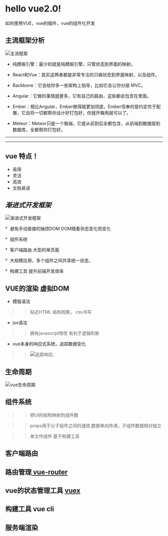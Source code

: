 # hello vue2.0!
如何使用VUE，vue的插件，vue的组件化开发

## 主流框架分析
 ![主流框架](http://upload-images.jianshu.io/upload_images/1058258-31ed9b6eb0f19aee.png?imageMogr2/auto-orient/strip%7CimageView2/2/w/1240/format/jpg)
 
* 纯模板引擎：最少的就是纯模板引擎，只管状态到界面的映射。

* React和Vue：其实这两者都是非常专注的只做状态到界面映射，以及组件。

* Backbone：它会给你多一些架构上指导，比如它会让你分层  MVC。

* Angular：它做的事情就更多，它有自己的路由，这些都会包含在里面。

* Ember：相比Angular，Ember做得就更加彻底，Ember信奉的是约定优于配置，它会将一切都帮你设计好打包好，你就开箱用就可以了。

* Meteor：Meteor只是一个极端，它是从前到后全都包含，从前端到数据层到数据库，全都帮你打包好。
<hr/>
<hr/>

## vue 特点！
* 易用
* 灵活
* 高效
* 文档易读

## *渐进式开发框架* 
![渐进式开发框架](http://upload-images.jianshu.io/upload_images/1058258-fa85b93e56d6c1c6.png?imageMogr2/auto-orient/strip%7CimageView2/2/w/1240/format/jpg)

*  避免手动直接的操控DOM DOM随着状态变化而变化 
 
*  组件系统 
 
*  客户端路由 大型的单页面
 
*  大规模应用，多个组件之间共享统一状态，
 
*  构建工具 提升前端开发效率

## VUE的渲染 虚拟DOM
* 模版语法
>> 贴近HTML 结构观察， css书写
* jsx语法
>> 拥有javascript特性 有利于逻辑判断
* vue本身的响应式系统，追踪数据变化
>> ![追踪响应](http://upload-images.jianshu.io/upload_images/1058258-7e643d8fd694ed18.png?imageMogr2/auto-orient/strip%7CimageView2/2/w/1240/format/jpg);
## 生命周期
 ![vue生命周期](https://cn.vuejs.org/images/lifecycle.png)
## 组件系统 
>> 把UI的结构映射到组件数

>> props用于父子组件之间的通信,数据单向传递，子组件数据相对独立

>> 单文件组件 基于构建工具
## 客户端路由
## 路由管理<a target="_blank" href="http://router.vuejs.org/zh-cn/"> vue-router </a>
## vue的状态管理工具 <a target="_blank" href="https://vuex.vuejs.org/zh-cn/">vuex</a>
## 构建工具 vue cli
## 服务端渲染
